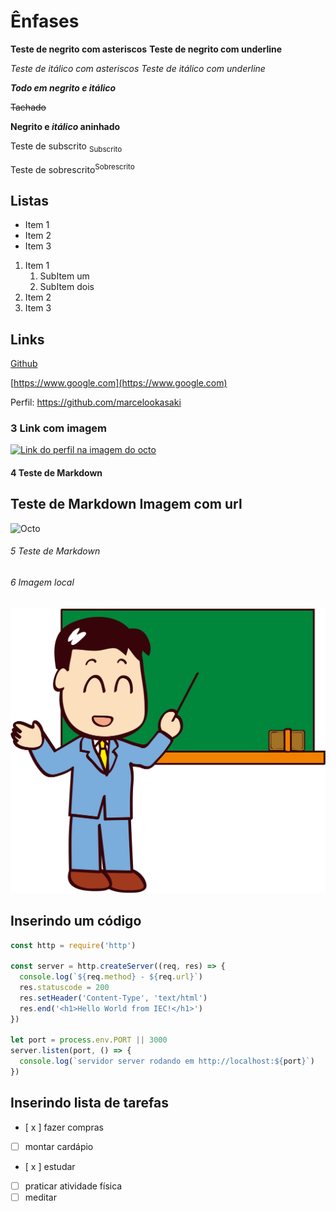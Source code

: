 # Ênfases 

**Teste de negrito com asteriscos**
__Teste de negrito com underline__

*Teste de itálico com asteriscos*
_Teste de itálico com underline_

***Todo em negrito e itálico***

~~Tachado~~

**Negrito e _itálico_ aninhado**

Teste de subscrito <sub>Subscrito</sub>

Teste de sobrescrito<sup>Sobrescrito</sup>


## Listas

* Item 1
* Item 2
* Item 3


1. Item 1
   1. SubItem um
   1. SubItem dois
2. Item 2
3. Item 3

## Links

[Github](https://www.github.com)

[https://www.google.com](https://www.google.com)

Perfil: https://github.com/marcelookasaki

### 3 Link com imagem

[![Link do perfil na imagem do octo](https://myoctocat.com/assets/images/base-octocat.svg)](https://github.com/marcelookasaki)


#### 4 Teste de Markdown 


## Teste de Markdown Imagem com url

![Octo](https://myoctocat.com/assets/images/base-octocat.svg)

###### 5 Teste de Markdown
###### 6 Imagem local

![Profe](img/profe.png)

## Inserindo um código

```js
const http = require('http')

const server = http.createServer((req, res) => {
  console.log(`${req.method} - ${req.url}`)
  res.statuscode = 200
  res.setHeader('Content-Type', 'text/html')
  res.end('<h1>Hello World from IEC!</h1>')
})

let port = process.env.PORT || 3000
server.listen(port, () => {
  console.log(`servidor server rodando em http://localhost:${port}`)
})
  ```
## Inserindo lista de tarefas

- [ x ] fazer compras
- [   ] montar cardápio
- [ x ] estudar
- [   ] praticar atividade física
- [   ] meditar